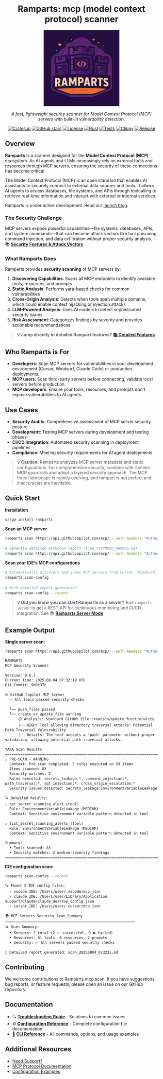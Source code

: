 <div align="center">

# Ramparts: mcp (model context protocol) scanner

<img src="assets/ramparts.png" alt="Ramparts Banner" width="250" />

*A fast, lightweight security scanner for Model Context Protocol (MCP) servers with built-in vulnerability detection.*

[![Crates.io](https://img.shields.io/crates/v/ramparts)](https://crates.io/crates/ramparts)
[![GitHub stars](https://img.shields.io/github/stars/getjavelin/ramparts?style=social)](https://github.com/getjavelin/ramparts)
[![License](https://img.shields.io/badge/license-Apache%202.0-blue.svg)](LICENSE)
[![Rust](https://img.shields.io/badge/rust-1.70+-blue.svg)](https://www.rust-lang.org/)
[![Tests](https://img.shields.io/github/actions/workflow/status/getjavelin/ramparts/pr-check.yml?label=tests)](https://github.com/getjavelin/ramparts/actions)
[![Clippy](https://img.shields.io/github/actions/workflow/status/getjavelin/ramparts/pr-check.yml?label=lint)](https://github.com/getjavelin/ramparts/actions)
[![Release](https://img.shields.io/github/release/getjavelin/ramparts)](https://github.com/getjavelin/ramparts/releases)

</div>

## Overview

**Ramparts** is a scanner designed for the **Model Context Protocol (MCP)** ecosystem. As AI agents and LLMs increasingly rely on external tools and resources through MCP servers, ensuring the security of these connections has become critical.   

The Model Context Protocol (MCP) is an open standard that enables AI assistants to securely connect to external data sources and tools. It allows AI agents to access databases, file systems, and APIs through toolcalling to retrieve real-time information and interact with external or internal services.

Ramparts is under active development. Read our [launch blog](https://www.getjavelin.com/blogs/ramparts-mcp-scan).

### The Security Challenge

MCP servers expose powerful capabilities—file systems, databases, APIs, and system commands—that can become attack vectors like tool poisoning, command injection, and data exfiltration without proper security analysis. - 📚 **[Security Features & Attack Vectors](docs/security-features.md)** 



### What Ramparts Does

Ramparts provides **security scanning** of MCP servers by:

1. **Discovering Capabilities**: Scans all MCP endpoints to identify available tools, resources, and prompts
2. **Static Analysis**: Performs yara-based checks for common vulnerabilities
3. **Cross-Origin Analysis**: Detects when tools span multiple domains, which could enable context hijacking or injection attacks
4. **LLM-Powered Analysis**: Uses AI models to detect sophisticated security issues
5. **Risk Assessment**: Categorizes findings by severity and provides actionable recommendations
>
> **💡 Jump directly to detailed Rampart features?**
> [**📚 Detailed Features**](docs/features.md)

## Who Ramparts is For

- **Developers**: Scan MCP servers for vulnerabilities in your development environment (Cursor, Windsurf, Claude Code) or production deployments.  
- **MCP users**: Scan third-party servers before connecting, validate local servers before production.  
- **MCP developers**: Ensure your tools, resources, and prompts don't expose vulnerabilities to AI agents.

## Use Cases

- **Security Audits**: Comprehensive assessment of MCP server security posture
- **Development**: Testing MCP servers during development and testing phases  
- **CI/CD Integration**: Automated security scanning in deployment pipelines
- **Compliance**: Meeting security requirements for AI agent deployments

> **💡 Caution**: Ramparts analyzes MCP server metadata and static configurations. For comprehensive security, combine with runtime MCP guardrails and adopt a layered security approach. The MCP threat landscape is rapidly evolving, and rampart is not perfect and inaccuracies are inevitable.

## Quick Start

**Installation**
```bash
cargo install ramparts
```

**Scan an MCP server**
```bash
ramparts scan https://api.githubcopilot.com/mcp/ --auth-headers "Authorization: Bearer $TOKEN"

# Generate detailed markdown report (scan_YYYYMMDD_HHMMSS.md)
ramparts scan https://api.githubcopilot.com/mcp/ --auth-headers "Authorization: Bearer $TOKEN" --report
```

**Scan your IDE's MCP configurations**
```bash
# Automatically discovers and scans MCP servers from Cursor, Windsurf, VS Code, Claude Desktop, Claude Code
ramparts scan-config

# With detailed report generation
ramparts scan-config --report
```

> **💡 Did you know you can start Ramparts as a server?** Run `ramparts server` to get a REST API for continuous monitoring and CI/CD integration. See 📚 **[Ramparts Server Mode](docs/api.md)** 

## Example Output

**Single server scan:**
```bash
ramparts scan https://api.githubcopilot.com/mcp/ --auth-headers "Authorization: Bearer $TOKEN"
```

```
RAMPARTS
MCP Security Scanner

Version: 0.6.7
Current Time: 2025-08-04 07:32:19 UTC
Git Commit: 9d0c37c

🌐 GitHub Copilot MCP Server
  ✅ All tools passed security checks

  └── push_files passed
  └── create_or_update_file warning
      📋 Analysis: Standard GitHub file creation/update functionality
      ├── HIGH: Tool allowing directory traversal attacks: Potential Path Traversal Vulnerability
      │   Details: The tool accepts a 'path' parameter without proper validation, allowing potential path traversal attacks.

YARA Scan Results
================================================================================
⚠️ PRE-SCAN - WARNING
  Context: Pre-scan completed: 5 rules executed on 83 items
  Items scanned: 83
  Security matches: 2
  Rules executed: secrets_leakage:*, command_injection:*, path_traversal:*, sql_injection:*, cross_origin_escalation:*
  Security issues detected: secrets_leakage:EnvironmentVariableLeakage

🔍 Detailed Results:
⚠️ get_secret_scanning_alert (tool)
  Rule: EnvironmentVariableLeakage (MEDIUM)
  Context: Sensitive environment variable pattern detected in tool

⚠️ list_secret_scanning_alerts (tool)  
  Rule: EnvironmentVariableLeakage (MEDIUM)
  Context: Sensitive environment variable pattern detected in tool

Summary:
  • Tools scanned: 83
  • Security matches: 2 medium-severity findings
================================================================================
```

**IDE configuration scan:**
```bash
ramparts scan-config --report
```

```
🔍 Found 3 IDE config files:
  ✓ vscode IDE: /Users/user/.vscode/mcp.json
  ✓ claude IDE: /Users/user/Library/Application Support/Claude/claude_desktop_config.json
  ✓ cursor IDE: /Users/user/.cursor/mcp.json

🌍 MCP Servers Security Scan Summary
────────────────────────────────────────────────────────────
📊 Scan Summary:
  • Servers: 2 total (2 ✅ successful, 0 ❌ failed)
  • Resources: 81 tools, 0 resources, 2 prompts
  • Security: ✅ All servers passed security checks

📄 Detailed report generated: scan_20250804_073225.md
```

## Contributing

We welcome contributions to Ramparts mcp scan. If you have suggestions, bug reports, or feature requests, please open an issue on our GitHub repository.

## Documentation
- 🔍 **[Troubleshooting Guide](docs/troubleshooting.md)** - Solutions to common issues
- ⚙️ **[Configuration Reference](docs/configuration.md)** - Complete configuration file documentation
- 📖 **[CLI Reference](docs/cli.md)** - All commands, options, and usage examples

## Additional Resources
- [Need Support?](https://github.com/getjavelin/ramparts/issues)
- [MCP Protocol Documentation](https://modelcontextprotocol.io/)
- [Configuration Examples](examples/config_example.json)

